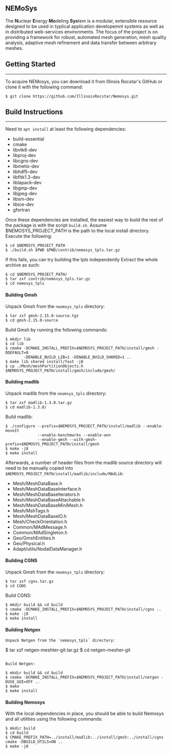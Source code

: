 NEMoSys
----------
The **N**uclear **E**nergy **Mo**deling **Sys**tem is a modular, extensible resource 
designed to be used in typlical application developemnt systems as well as in distributed
web-services environments. The focus of the project is on providing a framework for robust,
automated mesh generation, mesh quality analysis, adaptive mesh refinement and data transfer
between arbitrary meshes.

## Getting Started ##
-----------------------
To acquire NEMosys, you can download it from Illinois Rocstar's GitHub
or clone it with the following command:
```
$ git clone https://github.com/IllinoisRocstar/Nemosys.git
```

## Build Instructions ##
---------------------------
Need to `apt install` at least the following dependencies:

* build-essential
* cmake
* libvtk6-dev
* libproj-dev
* libcgns-dev
* libmetis-dev
* libhdf5-dev
* libfltk1.3-dev
* liblapack-dev
* libgmp-dev
* libjpeg-dev
* libsm-dev
* libice-dev
* gfortran

Once these dependencies are installed, the easiest way to build the rest of the 
package is with the script `build.sh`. Assume $NEMOSYS_PROJECT_PATH is the path to
the local install directory. Execute the following:

```
$ cd $NEMOSYS_PROJECT_PATH
$ ./build.sh $PWD $PWD/contrib/nemosys_tpls.tar.gz

```

If this fails, you can try building the tpls independently
Extract the whole archive as such:

```
$ cd $NEMOSYS_PROJECT_PATH/
$ tar zxf contrib/nemosys_tpls.tar.gz 
$ cd nemosys_tpls
```

#### Building Gmsh ####

Unpack Gmsh from the `neomsys_tpls` directory:

```
$ tar zxf gmsh-2.15.0-source.tgz
$ cd gmsh-2.15.0-source
```

Build Gmsh by running the following commands:

```
$ mkdir lib
$ cd lib
$ cmake -DCMAKE_INSTALL_PREFIX=$NEMOSYS_PROJECT_PATH/install/gmsh -DDEFAULT=0
        -DENABLE_BUILD_LIB=1 -DENABLE_BUILD_SHARED=1 ..
$ make lib shared install/fast -j8
$ cp ./Mesh/meshPartitionObjects.h $NEMOSYS_PROJECT_PATH/install/gmsh/include/gmsh/
```

#### Building madlib ####

Unpack madlib from the `neomsys_tpls` directory:

```
$ tar zxf madlib-1.3.0.tar.gz
$ cd madlib-1.3.0/
```

Build madlib:

```
$ ./configure --prefix=$NEMOSYS_PROJECT_PATH/install/madlib --enable-moveIt
              --enable-benchmarks --enable-ann
              --enable-gmsh --with-gmsh-prefix=$NEMOSYS_PROJECT_PATH/install/gmsh
$ make -j8
$ make install
```

Afterwards, a number of header files from the madlib source directory will
need to be manually copied into `$NEMOSYS_PROJECT_PATH/install/madlib/include/MAdLib`:

* Mesh/MeshDataBase.h
* Mesh/MeshDataBaseInterface.h
* Mesh/MeshDataBaseIterators.h
* Mesh/MeshDataBaseAttachable.h
* Mesh/MeshDataBaseMiniMesh.h
* Mesh/MshTags.h
* Mesh/MeshDataBaseIO.h
* Mesh/CheckOrientation.h
* Common/MAdMessage.h
* Common/MAdSingleton.h
* Geo/GmshEntities.h
* Geo/Physical.h
* Adapt/utils/NodalDataManager.h

#### Building CGNS ####

Unpack Gmsh from the `neomsys_tpls` directory:

```
$ tar zxf cgns.tar.gz
$ cd CGNS
```

Build CGNS:

```
$ mkdir build && cd build
$ cmake -DCMAKE_INSTALL_PREFIX=$NEMOSYS_PROJECT_PATH/install/cgns ..
$ make -j8
$ make install
```

#### Building Netgen ####
```
Unpack Netgen from the `nemosys_tpls` directory:

```
$ tar xzf netgen-meshter-git.tar.gz
$ cd netgen-mesher-git
```

Build Netgen:

$ mkdir build && cd build
$ cmake -DCMAKE_INSTALL_PREFIX=$NEMOSYS_PROJECT_PATH/install/netgen -DUSE_GUI=OFF ..
$ make
$ make install
```

#### Building Nemosys ####

With the local dependencies in place, you should be able to build Nemosys and all utilities
using the following commands:

```
$ mkdir build
$ cd build
$ CMAKE_PREFIX_PATH=../install/madlib:../install/gmsh:../install/cgns cmake -DBUILD_UTILS=ON ..
$ make -j8
```

